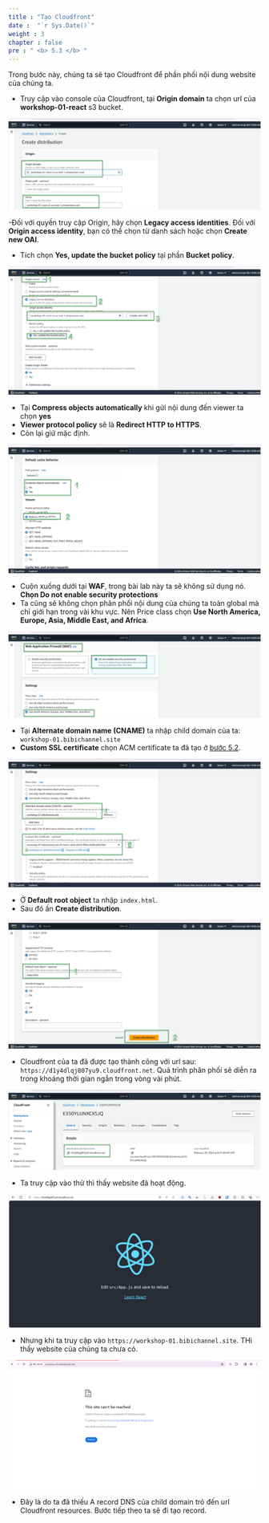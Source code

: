 ```yaml
---
title : "Tạo Cloudfront"
date :  "`r Sys.Date()`" 
weight : 3 
chapter : false
pre : " <b> 5.3 </b> "
---
```


Trong bước này, chúng ta sẽ tạo Cloudfront để phần phối nội dung website của chúng ta.

- Truy cập vào console của Cloudfront, tại **Origin domain** ta chọn url của **workshop-01-react** s3 bucket.

![IMAGE](/images/5-publicWebsite&Distribution/5.3-createCloudfront/001-createCloudfront.png)

-Đối với quyền truy cập Origin, hãy chọn **Legacy access identities**. Đối với **Origin access identity**, bạn có thể chọn từ danh sách hoặc chọn **Create new OAI**.
- Tích chọn **Yes, update the bucket policy** tại phần **Bucket policy**.

![IMAGE](/images/5-publicWebsite&Distribution/5.3-createCloudfront/002-createCloudfront.png)

- Tại **Compress objects automatically** khi gửi nội dung đến viewer ta chọn **yes**
- **Viewer protocol policy** sẽ là **Redirect HTTP to HTTPS**.
- Còn lại giữ mặc định.

![IMAGE](/images/5-publicWebsite&Distribution/5.3-createCloudfront/003-createCloudfront.png)

- Cuộn xuống dưới tại **WAF**, trong bài lab này ta sẽ không sử dụng nó. **Chọn Do not enable security protections**
- Ta cũng sẽ không chọn phân phối nội dung của chúng ta toàn global mà chỉ giới hạn trong vài khu vực. Nên Price class chọn **Use North America, Europe, Asia, Middle East, and Africa**.

![IMAGE](/images/5-publicWebsite&Distribution/5.3-createCloudfront/004-createCloudfront.png)

- Tại **Alternate domain name (CNAME)** ta nhập child domain của ta: `workshop-01.bibichannel.site`
- **Custom SSL certificate** chọn ACM certificate ta đã tạo ở [bước 5.2](../5.2-createACM/).

![IMAGE](/images/5-publicWebsite&Distribution/5.3-createCloudfront/005-createCloudfront.png)

- Ở **Default root object** ta nhập `index.html`.
- Sau đó ấn **Create distribution**.

![IMAGE](/images/5-publicWebsite&Distribution/5.3-createCloudfront/006-createCloudfront.png)

- Cloudfront của ta đã được tạo thành công với url sau: `https://d1y4dlqj807yu9.cloudfront.net`. Quá trình phân phối sẽ diễn ra trong khoảng thời gian ngắn trong vòng vài phút.

![IMAGE](/images/5-publicWebsite&Distribution/5.3-createCloudfront/007-createCloudfront.png)

- Ta truy cập vào thử thì thấy website đã hoạt động.

![IMAGE](/images/5-publicWebsite&Distribution/5.3-createCloudfront/008-createCloudfront.png)

- Nhưng khi ta truy cập vào `https://workshop-01.bibichannel.site`. THì thấy website của chúng ta chưa có.

![IMAGE](/images/5-publicWebsite&Distribution/5.3-createCloudfront/009-createCloudfront.png)

- Đây là do ta đã thiếu A record DNS của child domain trỏ đến url Cloudfront resources. Bước tiếp theo ta sẽ đi tạo record.